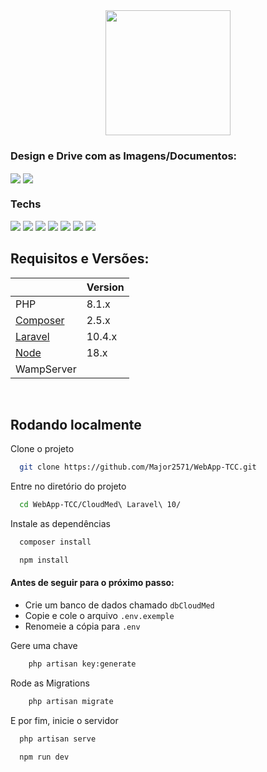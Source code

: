 
<div align="center">
<img src='https://user-images.githubusercontent.com/99849455/234647193-ee8fba0c-7049-47bc-84a4-61e9f70dd3d8.png' width='200px'>
</div>

### Design e Drive com as Imagens/Documentos:     
[<img src='https://img.shields.io/badge/figma-0D1117.svg?style=for-the-badge&logo=figma&logoColor=white' align="center">](https://www.figma.com/file/BDAuXVC40VFH11sySz9PUy/WebApp-TCC?node-id=480%3A2&t=bA80zUyv2VS2Tb31-1) [<img src='https://img.shields.io/badge/Google%20Drive-0D1117?style=for-the-badge&logo=googledrive&logoColor=ffffff' align="center">](https://drive.google.com/drive/folders/17wzfiOiRnJDzztO0I-U_HDelMwIw9FkZ?usp=sharing) 

### Techs
<div>
    <img src="https://img.shields.io/badge/html5-%23E34F26.svg?style=for-the-badge&logo=html5&logoColor=e34f26&color=0d1117"/>
    <img src="https://img.shields.io/badge/css3-%231572B6.svg?style=for-the-badge&logo=css3&logoColor=1572b6&color=0d1117"/>
    <img src="https://img.shields.io/badge/javascript-%23323330.svg?style=for-the-badge&logo=javascript&logoColor=f7df1e&color=0d1117"/>
    <img src="https://img.shields.io/badge/php-%23777BB4.svg?style=for-the-badge&logo=php&logoColor=777bb4&color=0d1117"/>
    <img src="https://img.shields.io/badge/laravel-0D1117.svg?style=for-the-badge&logo=laravel&logoColor=23FF2D20&labelColor=0D1117"/>
    <img src="https://img.shields.io/badge/tailwindcss-%2338B2AC.svg?style=for-the-badge&logo=tailwind-css&logoColor=38bcf6&color=0D1117"/>
    <img src="https://img.shields.io/badge/mysql-0D1117.svg?style=for-the-badge&logo=mysql&logoColor=white&labelColor=0D1117"/>
</div>

## Requisitos e Versões:

|                |  Version                       |
|----------------|-------------------------------|
|PHP |    8.1.x         |
|[Composer](https://getcomposer.org/download/) |     2.5.x    |
|[Laravel](https://laravel.com/docs/10.x/configuration)|     10.4.x     |
|[Node](https://nodejs.org/en) |     18.x     |
|WampServer| |


</br>

## Rodando localmente

Clone o projeto

```bash
  git clone https://github.com/Major2571/WebApp-TCC.git
```

Entre no diretório do projeto

```bash
  cd WebApp-TCC/CloudMed\ Laravel\ 10/

```

Instale as dependências

```bash
  composer install
```
```bash
  npm install
```

#### Antes de seguir para o próximo passo:
- Crie um banco de dados chamado ` dbCloudMed `
- Copie e cole o arquivo  `.env.exemple `
- Renomeie a cópia para  `.env `

Gere uma chave
```bash
    php artisan key:generate
```

Rode as Migrations
```bash
    php artisan migrate
```

E por fim, inicie o servidor
```bash
  php artisan serve
```
```bash
  npm run dev
```

